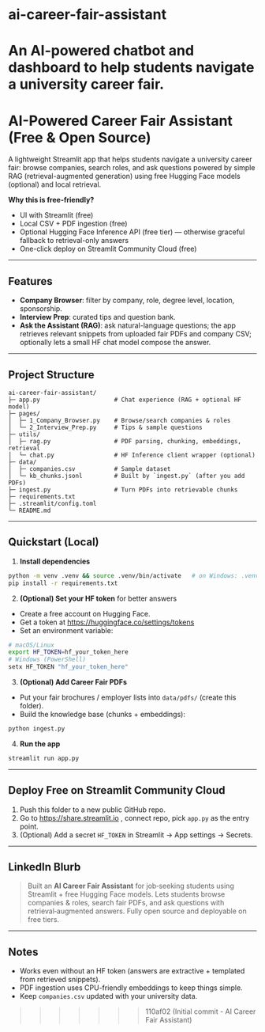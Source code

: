 
# ai-career-fair-assistant
An AI-powered chatbot and dashboard to help students navigate a university career fair.  
=======
# AI-Powered Career Fair Assistant (Free & Open Source)

A lightweight Streamlit app that helps students navigate a university career fair: browse companies, search roles, and ask questions powered by simple RAG (retrieval-augmented generation) using free Hugging Face models (optional) and local retrieval.

**Why this is free-friendly?**
- UI with Streamlit (free)
- Local CSV + PDF ingestion (free)
- Optional Hugging Face Inference API (free tier) — otherwise graceful fallback to retrieval-only answers
- One-click deploy on Streamlit Community Cloud (free)

---

## Features
- **Company Browser**: filter by company, role, degree level, location, sponsorship.
- **Interview Prep**: curated tips and question bank.
- **Ask the Assistant (RAG)**: ask natural-language questions; the app retrieves relevant snippets from uploaded fair PDFs and company CSV; optionally lets a small HF chat model compose the answer.

---

## Project Structure
```
ai-career-fair-assistant/
├─ app.py                     # Chat experience (RAG + optional HF model)
├─ pages/
│  ├─ 1_Company_Browser.py    # Browse/search companies & roles
│  └─ 2_Interview_Prep.py     # Tips & sample questions
├─ utils/
│  ├─ rag.py                  # PDF parsing, chunking, embeddings, retrieval
│  └─ chat.py                 # HF Inference client wrapper (optional)
├─ data/
│  ├─ companies.csv           # Sample dataset
│  └─ kb_chunks.jsonl         # Built by `ingest.py` (after you add PDFs)
├─ ingest.py                  # Turn PDFs into retrievable chunks
├─ requirements.txt
├─ .streamlit/config.toml
└─ README.md
```

---

## Quickstart (Local)

1) **Install dependencies**
```bash
python -m venv .venv && source .venv/bin/activate   # on Windows: .venv\Scripts\activate
pip install -r requirements.txt
```

2) **(Optional) Set your HF token** for better answers
- Create a free account on Hugging Face.
- Get a token at https://huggingface.co/settings/tokens
- Set an environment variable:
```bash
# macOS/Linux
export HF_TOKEN=hf_your_token_here
# Windows (PowerShell)
setx HF_TOKEN "hf_your_token_here"
```

3) **(Optional) Add Career Fair PDFs**
- Put your fair brochures / employer lists into `data/pdfs/` (create this folder).
- Build the knowledge base (chunks + embeddings):
```bash
python ingest.py
```

4) **Run the app**
```bash
streamlit run app.py
```

---

## Deploy Free on Streamlit Community Cloud
1. Push this folder to a new public GitHub repo.
2. Go to https://share.streamlit.io , connect repo, pick `app.py` as the entry point.
3. (Optional) Add a secret `HF_TOKEN` in Streamlit → App settings → Secrets.

---

## LinkedIn Blurb
> Built an **AI Career Fair Assistant** for job‑seeking students using Streamlit + free Hugging Face models. Lets students browse companies & roles, search fair PDFs, and ask questions with retrieval‑augmented answers. Fully open source and deployable on free tiers.

---

## Notes
- Works even without an HF token (answers are extractive + templated from retrieved snippets).
- PDF ingestion uses CPU-friendly embeddings to keep things simple.
- Keep `companies.csv` updated with your university data.
>>>>>>> 110af02 (Initial commit - AI Career Fair Assistant)

